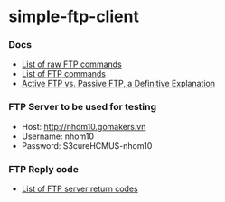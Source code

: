 # simple-ftp-client

### Docs

* [List of raw FTP commands](http://www.nsftools.com/tips/RawFTP.htm)
* [List of FTP commands](https://en.wikipedia.org/wiki/List_of_FTP_commands)
* [Active FTP vs. Passive FTP, a Definitive Explanation](http://www.slacksite.com/other/ftp.html)

### FTP Server to be used for testing

* Host: http://nhom10.gomakers.vn
* Username: nhom10
* Password: S3cureHCMUS-nhom10

### FTP Reply code

* [List of FTP server return codes](https://en.wikipedia.org/wiki/List_of_FTP_server_return_codes)

